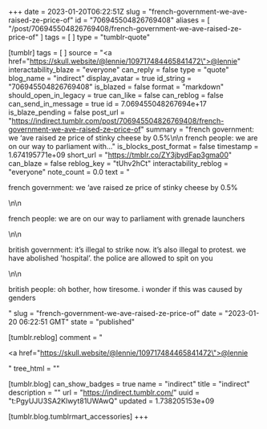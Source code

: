 +++
date = 2023-01-20T06:22:51Z
slug = "french-government-we-ave-raised-ze-price-of"
id = "706945504826769408"
aliases = [ "/post/706945504826769408/french-government-we-ave-raised-ze-price-of" ]
tags = [ ]
type = "tumblr-quote"

[tumblr]
tags = [ ]
source = "<a href=\"https://skull.website/@lennie/109717484465841472\">@lennie</a>"
interactability_blaze = "everyone"
can_reply = false
type = "quote"
blog_name = "indirect"
display_avatar = true
id_string = "706945504826769408"
is_blazed = false
format = "markdown"
should_open_in_legacy = true
can_like = false
can_reblog = false
can_send_in_message = true
id = 7.069455048267694e+17
is_blaze_pending = false
post_url = "https://indirect.tumblr.com/post/706945504826769408/french-government-we-ave-raised-ze-price-of"
summary = "french government: we ‘ave raised ze price of stinky cheese by 0.5%\n\n french people: we are on our way to parliament with..."
is_blocks_post_format = false
timestamp = 1.674195771e+09
short_url = "https://tmblr.co/ZY3jbydFap3gma00"
can_blaze = false
reblog_key = "tUhv2hCt"
interactability_reblog = "everyone"
note_count = 0.0
text = "<p>french government: we &lsquo;ave raised ze price of stinky cheese by 0.5%</p>\n\n<p>french people: we are on our way to parliament with grenade launchers</p>\n\n<p>british government: it&rsquo;s illegal to strike now. it&rsquo;s also illegal to protest. we have abolished 'hospital&rsquo;. the police are allowed to spit on you</p>\n\n<p>british people: oh bother, how tiresome. i wonder if this was caused by genders</p>"
slug = "french-government-we-ave-raised-ze-price-of"
date = "2023-01-20 06:22:51 GMT"
state = "published"

[tumblr.reblog]
comment = "<p><a href=\"https://skull.website/@lennie/109717484465841472\">@lennie</a></p>"
tree_html = ""

[tumblr.blog]
can_show_badges = true
name = "indirect"
title = "indirect"
description = ""
url = "https://indirect.tumblr.com/"
uuid = "t:PgyUJU3SA2Klwyt81UWAwQ"
updated = 1.738205153e+09

[tumblr.blog.tumblrmart_accessories]
+++

